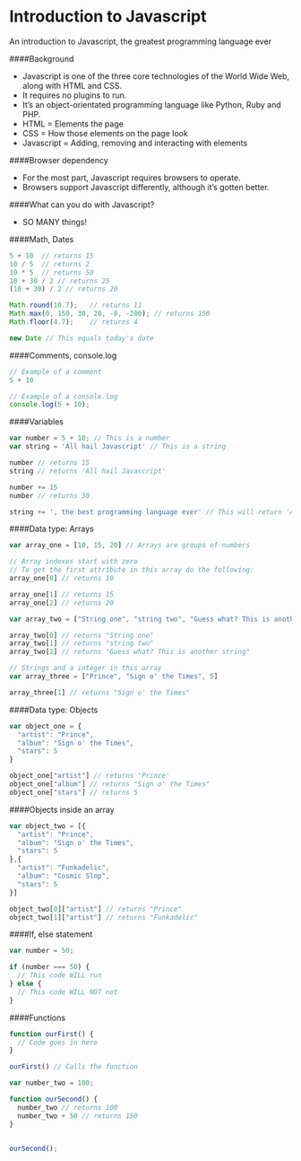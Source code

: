 # Introduction to Javascript
An introduction to Javascript, the greatest programming language ever

####Background
* Javascript is one of the three core technologies of the World Wide Web, along with HTML and CSS.
* It requires no plugins to run.
* It’s an object-orientated programming language like Python, Ruby and PHP.
* HTML = Elements the page
* CSS = How those elements on the page look
* Javascript = Adding, removing and interacting with elements

####Browser dependency
* For the most part, Javascript requires browsers to operate.
* Browsers support Javascript differently, although it’s gotten better.

####What can you do with Javascript?
* SO MANY things!

####Math, Dates
```javascript
5 + 10  // returns 15
10 / 5  // returns 2
10 * 5  // returns 50
10 + 30 / 2 // returns 25
(10 + 30) / 2 // returns 20

Math.round(10.7);   // returns 11
Math.max(0, 150, 30, 20, -8, -200); // returns 150
Math.floor(4.7);    // returns 4

new Date // This equals today's date
```

####Comments, console.log
```javascript
// Example of a comment
5 + 10

// Example of a console.log
console.log(5 + 10);
```

####Variables
```javascript
var number = 5 + 10; // This is a number
var string = 'All hail Javascript' // This is a string

number // returns 15
string // returns 'All hail Javascript'

number += 15
number // returns 30

string += ', the best programming language ever' // This will return 'All hail Javascript, the best programming language ever'
```

####Data type: Arrays
```javascript
var array_one = [10, 15, 20] // Arrays are groups of numbers

// Array indexes start with zero
// To get the first attribute in this array do the following:
array_one[0] // returns 10

array_one[1] // returns 15
array_one[2] // returns 20

var array_two = ["String one", "string two", "Guess what? This is another string"]

array_two[0] // returns "String one"
array_two[1] // returns "string two"
array_two[2] // returns "Guess what? This is another string"

// Strings and a integer in this array
var array_three = ["Prince", "Sign o' the Times", 5]

array_three[1] // returns "Sign o' the Times"
```

####Data type: Objects
```javascript
var object_one = {
  "artist": "Prince",
  "album": "Sign o' the Times",
  "stars": 5
}

object_one["artist"] // returns 'Prince'
object_one["album"] // returns "Sign o' the Times"
object_one["stars"] // returns 5
```

####Objects inside an array
```javascript
var object_two = [{
  "artist": "Prince",
  "album": "Sign o' the Times",
  "stars": 5
},{
  "artist": "Funkadelic",
  "album": "Cosmic Slop",
  "stars": 5
}]

object_two[0]["artist"] // returns "Prince"
object_two[1]["artist"] // returns "Funkadelic"
```

####If, else statement
```javascript
var number = 50;

if (number === 50) {
  // This code WILL run
} else {
  // This code WILL NOT not
}
```

####Functions
```javascript
function ourFirst() {
  // Code goes in here
}

ourFirst() // Calls the function

var number_two = 100;

function ourSecond() {
  number_two // returns 100
  number_two + 50 // returns 150
}


ourSecond();
```